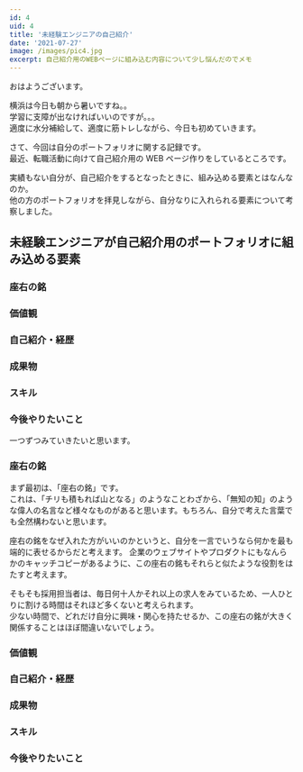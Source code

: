 ```yaml
---
id: 4
uid: 4
title: '未経験エンジニアの自己紹介'
date: '2021-07-27'
image: /images/pic4.jpg
excerpt: 自己紹介用のWEBページに組み込む内容について少し悩んだのでメモ
---
```


おはようございます。

横浜は今日も朝から暑いですね。。  
学習に支障が出なければいいのですが。。。  
適度に水分補給して、適度に筋トレしながら、今日も初めていきます。

さて、今回は自分のポートフォリオに関する記録です。  
最近、転職活動に向けて自己紹介用の WEB ページ作りをしているところです。

実績もない自分が、自己紹介をするとなったときに、組み込める要素とはなんなのか。  
他の方のポートフォリオを拝見しながら、自分なりに入れられる要素について考察しました。

## 未経験エンジニアが自己紹介用のポートフォリオに組み込める要素

### 座右の銘

### 価値観

### 自己紹介・経歴

### 成果物

### スキル

### 今後やりたいこと

一つずつみていきたいと思います。

### 座右の銘

まず最初は、「座右の銘」です。  
これは、「チリも積もれば山となる」のようなことわざから、「無知の知」のような偉人の名言など様々なものがあると思います。もちろん、自分で考えた言葉でも全然構わないと思います。

座右の銘をなぜ入れた方がいいのかというと、自分を一言でいうなら何かを最も端的に表せるからだと考えます。
企業のウェブサイトやプロダクトにもなんらかのキャッチコピーがあるように、この座右の銘もそれらと似たような役割をはたすと考えます。

そもそも採用担当者は、毎日何十人かそれ以上の求人をみているため、一人ひとりに割ける時間はそれほど多くないと考えられます。  
少ない時間で、どれだけ自分に興味・関心を持たせるか、この座右の銘が大きく関係することはほぼ間違いないでしょう。

### 価値観

### 自己紹介・経歴

### 成果物

### スキル

### 今後やりたいこと
